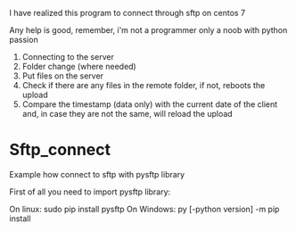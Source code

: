 I have realized this program to connect through sftp on centos 7

Any help is good, remember, i'm not a programmer only a noob with python passion

1) Connecting to the server
2) Folder change (where needed)
3) Put files on the server
4) Check if there are any files in the remote folder, if not, reboots the upload
5) Compare the timestamp (data only) with the current date of the client and, in case they are not the same, will reload the upload


# Sftp_connect
Example how connect to sftp with pysftp library

First of all you need to import pysftp library:

On linux: sudo pip install pysftp
On Windows: py [-python version] -m pip install


